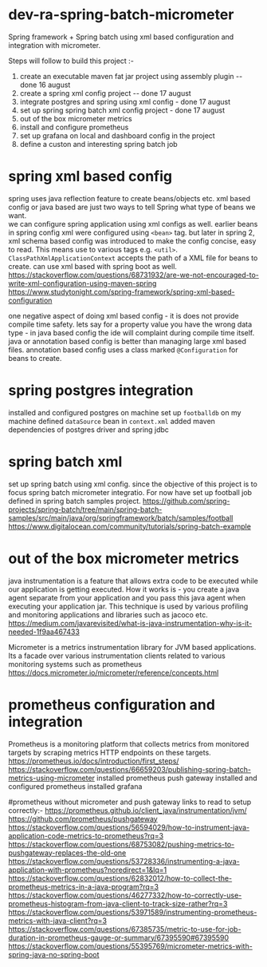 # dev-ra-spring-batch-micrometer
Spring framework + Spring batch using xml based configuration and integration with micrometer.

Steps will follow to build this project :-
1. create an executable maven fat jar project using assembly plugin -- done 16 august
2. create a spring xml config project -- done 17 august
3. integrate postgres and spring using xml config - done 17 august
4. set up spring spring batch xml config project - done 17 august
5. out of the box micrometer metrics 
6. install and configure prometheus 
7. set up grafana on local and dashboard config in the project
8. define a custon and interesting spring batch job

# spring xml based config
spring uses java reflection feature to create beans/objects etc. xml based config or java based are just two ways to tell Spring what type of beans we want.  
we can configure spring application using xml configs as well. earlier beans in spring config xml were configured using `<bean>` tag.
but later in spring 2, xml schema based config was introduced to make the config concise, easy to read. This means use to various tags e.g. `<util>`.
`ClassPathXmlApplicationContext` accepts the path of a XML file for beans to create. can use xml based with spring boot as well. 
https://stackoverflow.com/questions/68731932/are-we-not-encouraged-to-write-xml-configuration-using-maven-spring
https://www.studytonight.com/spring-framework/spring-xml-based-configuration

one negative aspect of doing xml based config - it is does not provide compile time safety. lets say for a property value you have the wrong data type - in java based config the ide will complaint during compile time itself. java or annotation based config is better than managing large xml based files. annotation based config uses a class marked `@Configuration` for beans to create.

# spring postgres integration
installed and configured postgres on machine
set up `footballdb` on my machine
defined `dataSource` bean in `context.xml`
added maven dependencies of postgres driver and spring jdbc

# spring batch xml
set up spring batch using xml config. since the objective of this project is to focus spring batch micrometer integratio. For now have set up football job defined in spring batch samples project.
https://github.com/spring-projects/spring-batch/tree/main/spring-batch-samples/src/main/java/org/springframework/batch/samples/football
https://www.digitalocean.com/community/tutorials/spring-batch-example

# out of the box micrometer metrics
java instrumentation is a feature that allows extra code to be executed while our application is getting executed. How 
it works is - you create a java agent separate from your application and you pass this java agent when executing your 
application jar. This technique is used by various profiling and monitoring applications and libraries such as jacoco
etc.
https://medium.com/javarevisited/what-is-java-instrumentation-why-is-it-needed-1f9aa467433

Micrometer is a metrics instrumentation library for JVM based applications. Its a facade over various instrumentation 
clients related to various monitoring systems such as prometheus
https://docs.micrometer.io/micrometer/reference/concepts.html

# prometheus configuration and integration
Prometheus is a monitoring platform that collects metrics from monitored targets by scraping metrics HTTP endpoints on
these targets. 
https://prometheus.io/docs/introduction/first_steps/
https://stackoverflow.com/questions/66659203/publishing-spring-batch-metrics-using-micrometer
installed prometheus push gateway
installed and configured prometheus
installed grafana

#prometheus without micrometer and push gateway
links to read to setup correctly:-
https://prometheus.github.io/client_java/instrumentation/jvm/
https://github.com/prometheus/pushgateway
https://stackoverflow.com/questions/56594029/how-to-instrument-java-application-code-metrics-to-prometheus?rq=3
https://stackoverflow.com/questions/68753082/pushing-metrics-to-pushgateway-replaces-the-old-one
https://stackoverflow.com/questions/53728336/instrumenting-a-java-application-with-prometheus?noredirect=1&lq=1
https://stackoverflow.com/questions/62832012/how-to-collect-the-prometheus-metrics-in-a-java-program?rq=3
https://stackoverflow.com/questions/46277332/how-to-correctly-use-prometheus-histogram-from-java-client-to-track-size-rather?rq=3
https://stackoverflow.com/questions/53971589/instrumenting-prometheus-metrics-with-java-client?rq=3
https://stackoverflow.com/questions/67385735/metric-to-use-for-job-duration-in-prometheus-gauge-or-summary/67395590#67395590
https://stackoverflow.com/questions/55395769/micrometer-metrics-with-spring-java-no-spring-boot